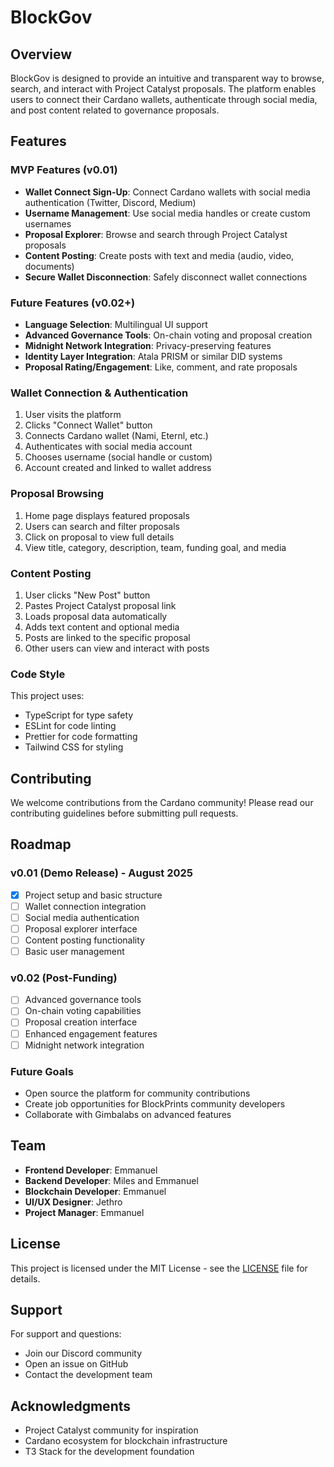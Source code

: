 
# BlockGov

## Overview

BlockGov is designed to provide an intuitive and transparent way to browse, search, and interact with Project Catalyst proposals. The platform enables users to connect their Cardano wallets, authenticate through social media, and post content related to governance proposals.

## Features

### MVP Features (v0.01)

- **Wallet Connect Sign-Up**: Connect Cardano wallets with social media authentication (Twitter, Discord, Medium)
- **Username Management**: Use social media handles or create custom usernames
- **Proposal Explorer**: Browse and search through Project Catalyst proposals
- **Content Posting**: Create posts with text and media (audio, video, documents)
- **Secure Wallet Disconnection**: Safely disconnect wallet connections

### Future Features (v0.02+)

- **Language Selection**: Multilingual UI support
- **Advanced Governance Tools**: On-chain voting and proposal creation
- **Midnight Network Integration**: Privacy-preserving features
- **Identity Layer Integration**: Atala PRISM or similar DID systems
- **Proposal Rating/Engagement**: Like, comment, and rate proposals

### Wallet Connection & Authentication

1. User visits the platform
2. Clicks "Connect Wallet" button
3. Connects Cardano wallet (Nami, Eternl, etc.)
4. Authenticates with social media account
5. Chooses username (social handle or custom)
6. Account created and linked to wallet address

### Proposal Browsing

1. Home page displays featured proposals
2. Users can search and filter proposals
3. Click on proposal to view full details
4. View title, category, description, team, funding goal, and media

### Content Posting

1. User clicks "New Post" button
2. Pastes Project Catalyst proposal link
3. Loads proposal data automatically
4. Adds text content and optional media
5. Posts are linked to the specific proposal
6. Other users can view and interact with posts

### Code Style

This project uses:
- TypeScript for type safety
- ESLint for code linting
- Prettier for code formatting
- Tailwind CSS for styling

## Contributing

We welcome contributions from the Cardano community! Please read our contributing guidelines before submitting pull requests.

## Roadmap

### v0.01 (Demo Release) - August 2025
- [x] Project setup and basic structure
- [ ] Wallet connection integration
- [ ] Social media authentication
- [ ] Proposal explorer interface
- [ ] Content posting functionality
- [ ] Basic user management

### v0.02 (Post-Funding)
- [ ] Advanced governance tools
- [ ] On-chain voting capabilities
- [ ] Proposal creation interface
- [ ] Enhanced engagement features
- [ ] Midnight network integration

### Future Goals
- Open source the platform for community contributions
- Create job opportunities for BlockPrints community developers
- Collaborate with Gimbalabs on advanced features

## Team

- **Frontend Developer**: Emmanuel
- **Backend Developer**: Miles and Emmanuel  
- **Blockchain Developer**: Emmanuel
- **UI/UX Designer**: Jethro
- **Project Manager**: Emmanuel

## License

This project is licensed under the MIT License - see the [LICENSE](LICENSE) file for details.

## Support

For support and questions:
- Join our Discord community
- Open an issue on GitHub
- Contact the development team

## Acknowledgments

- Project Catalyst community for inspiration
- Cardano ecosystem for blockchain infrastructure
- T3 Stack for the development foundation

